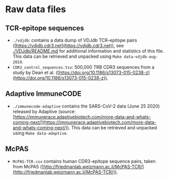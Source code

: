 # Raw data files

## TCR-epitope sequences

- `./vdjdb`: contains a data dump of VDJdb TCR-epitope pairs ([https://vdjdb.cdr3.net](https://vdjdb.cdr3.net)), see [./VDJdb/README.md](./VDJdb/README.md) for additional information and statistics of this file. This data can be retrieved and unpacked using `Make data-vdjdb-aug-2019`.
- `CDR3_control_sequences.tsv`: 500,000 TRB CDR3 sequences from a study
by Dean et al. ([https://doi.org/10.1186/s13073-015-0238-z](https://doi.org/10.1186/s13073-015-0238-z)).

## Adaptive ImmuneCODE

- `./immunecode-adaptive` contains the SARS-CoV-2 data (June 25 2020) released by Adaptive (source: [https://immunerace.adaptivebiotech.com/more-data-and-whats-coming-next/](https://immunerace.adaptivebiotech.com/more-data-and-whats-coming-next/)). This data can be retrieved and unpacked using `Make data-adaptive`.

## McPAS

- `McPAS-TCR.csv` contains human CDR3-epitope sequence pairs, taken from McPAS ([http://friedmanlab.weizmann.ac.il/McPAS-TCR/](http://friedmanlab.weizmann.ac.il/McPAS-TCR/)).
